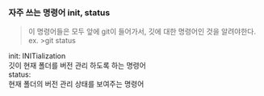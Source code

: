 ### 자주 쓰는 명령어 init, status
> 이 명령어들은 모두 앞에 git이 들어가서, 깃에 대한 명령어인 것을 알려야한다.  
ex. >git status 

init:  INITialization  
깃이 현재 폴더를 버전 관리 하도록 하는 명령어  
status:  
현재 폴더의 버전 관리 상태를 보여주는 명령어